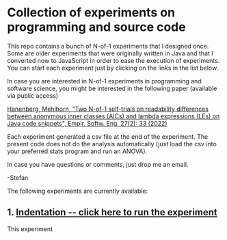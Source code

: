 # Collection of experiments on programming and source code

This repo contains a bunch of N-of-1 experiments that I designed once. Some are older experiments that were originally written in Java and that I converted now to JavaScript in order to ease the execution of experiments. You can start
each experiment just by clicking on the links in the list below.

In case you are interested in N-of-1 experiments in programming and software science, you might be interested in the following paper (available via public access)

[Hanenberg, Mehlhorn, "Two N-of-1 self-trials on readability differences between anonymous inner classes (AICs) and lambda expressions (LEs) on Java code snippets", Empir. Softw. Eng. 27(2): 33 (2022)](https://doi.org/10.1007/s10664-021-10077-3)

Each experiment generated a csv file at the end of the experiment. The present code does not do the analysis automatically (just load the csv into your preferred stats program and run an ANOVA).

In case you have questions or comments, just drop me an email.

-Stefan


The following experiments are currently available:

## 1. [Indentation -- click here to run the experiment](https://htmlpreview.github.io/?https://raw.githubusercontent.com/shanenbe/Experiments/main/2023_Indentation/index.html)
This experiment 
